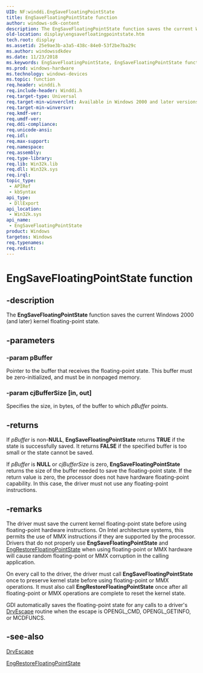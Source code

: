 ```yaml
---
UID: NF:winddi.EngSaveFloatingPointState
title: EngSaveFloatingPointState function
author: windows-sdk-content
description: The EngSaveFloatingPointState function saves the current Windows 2000 (and later) kernel floating-point state.
old-location: display\engsavefloatingpointstate.htm
tech.root: display
ms.assetid: 25e9ae3b-a3a5-438c-84e0-53f2be7ba29c
ms.author: windowssdkdev
ms.date: 11/23/2018
ms.keywords: EngSaveFloatingPointState, EngSaveFloatingPointState function [Display Devices], display.engsavefloatingpointstate, gdifncs_624220d2-de91-4558-86aa-94db622660eb.xml, winddi/EngSaveFloatingPointState
ms.prod: windows-hardware
ms.technology: windows-devices
ms.topic: function
req.header: winddi.h
req.include-header: Winddi.h
req.target-type: Universal
req.target-min-winverclnt: Available in Windows 2000 and later versions of the Windows operating systems.
req.target-min-winversvr: 
req.kmdf-ver: 
req.umdf-ver: 
req.ddi-compliance: 
req.unicode-ansi: 
req.idl: 
req.max-support: 
req.namespace: 
req.assembly: 
req.type-library: 
req.lib: Win32k.lib
req.dll: Win32k.sys
req.irql: 
topic_type:
 - APIRef
 - kbSyntax
api_type:
 - DllExport
api_location:
 - Win32k.sys
api_name:
 - EngSaveFloatingPointState
product: Windows
targetos: Windows
req.typenames: 
req.redist: 
---
```


# EngSaveFloatingPointState function


## -description


The <b>EngSaveFloatingPointState</b> function saves the current Windows 2000 (and later) kernel floating-point state.


## -parameters




### -param pBuffer

Pointer to the buffer that receives the floating-point state. This buffer must be zero-initialized, and must be in nonpaged memory.


### -param cjBufferSize [in, out]

Specifies the size, in bytes, of the buffer to which <i>pBuffer</i> points.


## -returns



If <i>pBuffer</i> is non-<b>NULL</b>, <b>EngSaveFloatingPointState</b> returns <b>TRUE</b> if the state is successfully saved. It returns <b>FALSE</b> if the specified buffer is too small or the state cannot be saved.

If <i>pBuffer</i> is <b>NULL</b> or <i>cjBufferSize</i> is zero, <b>EngSaveFloatingPointState</b> returns the size of the buffer needed to save the floating-point state. If the return value is zero, the processor does not have hardware floating-point capability. In this case, the driver must not use any floating-point instructions.




## -remarks



The driver must save the current kernel floating-point state before using floating-point hardware instructions. On Intel architecture systems, this permits the use of MMX instructions if they are supported by the processor. Drivers that do not properly use <b>EngSaveFloatingPointState</b> and <a href="https://msdn.microsoft.com/afdf7ce8-a053-424d-8b3e-0e7bc391ecb5">EngRestoreFloatingPointState</a> when using floating-point or MMX hardware will cause random floating-point or MMX corruption in the calling application.

On every call to the driver, the driver must call <b>EngSaveFloatingPointState</b> once to preserve kernel state before using floating-point or MMX operations. It must also call <b>EngRestoreFloatingPointState</b> once after all floating-point or MMX operations are complete to reset the kernel state.

GDI automatically saves the floating-point state for any calls to a driver's <a href="https://msdn.microsoft.com/7b59dc85-27f4-4529-847e-6027dae8a45a">DrvEscape</a> routine when the escape is OPENGL_CMD, OPENGL_GETINFO, or MCDFUNCS.




## -see-also




<a href="https://msdn.microsoft.com/7b59dc85-27f4-4529-847e-6027dae8a45a">DrvEscape</a>



<a href="https://msdn.microsoft.com/afdf7ce8-a053-424d-8b3e-0e7bc391ecb5">EngRestoreFloatingPointState</a>
 

 

